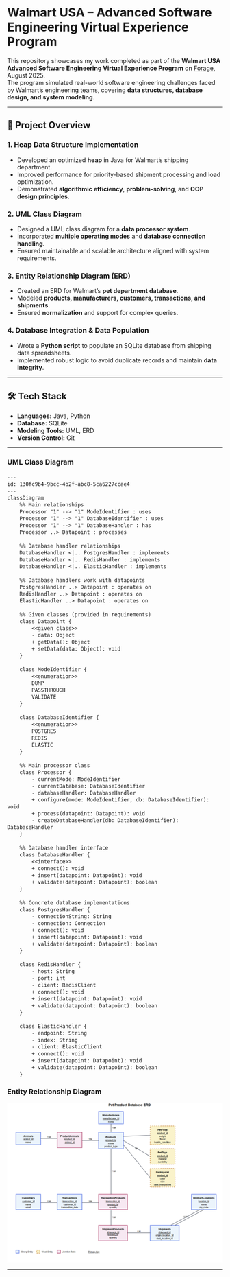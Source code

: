 # Walmart USA – Advanced Software Engineering Virtual Experience Program

This repository showcases my work completed as part of the **Walmart USA Advanced Software Engineering Virtual Experience Program** on [Forage](https://www.theforage.com/), August 2025.  
The program simulated real-world software engineering challenges faced by Walmart’s engineering teams, covering **data structures, database design, and system modeling**.

---

## 📂 Project Overview

### **1. Heap Data Structure Implementation**
- Developed an optimized **heap** in Java for Walmart’s shipping department.
- Improved performance for priority-based shipment processing and load optimization.
- Demonstrated **algorithmic efficiency**, **problem-solving**, and **OOP design principles**.

### **2. UML Class Diagram**
- Designed a UML class diagram for a **data processor system**.
- Incorporated **multiple operating modes** and **database connection handling**.
- Ensured maintainable and scalable architecture aligned with system requirements.

### **3. Entity Relationship Diagram (ERD)**
- Created an ERD for Walmart’s **pet department database**.
- Modeled **products, manufacturers, customers, transactions, and shipments**.
- Ensured **normalization** and support for complex queries.

### **4. Database Integration & Data Population**
- Wrote a **Python script** to populate an SQLite database from shipping data spreadsheets.
- Implemented robust logic to avoid duplicate records and maintain **data integrity**.

---

## 🛠️ Tech Stack
- **Languages:** Java, Python
- **Database:** SQLite
- **Modeling Tools:** UML, ERD
- **Version Control:** Git

---

### UML Class Diagram
```mermaid
---
id: 130fc9b4-9bcc-4b2f-abc8-5ca6227ccae4
---
classDiagram
    %% Main relationships
    Processor "1" --> "1" ModeIdentifier : uses
    Processor "1" --> "1" DatabaseIdentifier : uses
    Processor "1" --> "1" DatabaseHandler : has
    Processor ..> Datapoint : processes
    
    %% Database handler relationships
    DatabaseHandler <|.. PostgresHandler : implements
    DatabaseHandler <|.. RedisHandler : implements
    DatabaseHandler <|.. ElasticHandler : implements
    
    %% Database handlers work with datapoints
    PostgresHandler ..> Datapoint : operates on
    RedisHandler ..> Datapoint : operates on
    ElasticHandler ..> Datapoint : operates on

    %% Given classes (provided in requirements)
    class Datapoint {
        <<given class>>
        - data: Object
        + getData(): Object
        + setData(data: Object): void
    }

    class ModeIdentifier {
        <<enumeration>>
        DUMP
        PASSTHROUGH
        VALIDATE
    }

    class DatabaseIdentifier {
        <<enumeration>>
        POSTGRES
        REDIS
        ELASTIC
    }

    %% Main processor class
    class Processor {
        - currentMode: ModeIdentifier
        - currentDatabase: DatabaseIdentifier
        - databaseHandler: DatabaseHandler
        + configure(mode: ModeIdentifier, db: DatabaseIdentifier): void
        + process(datapoint: Datapoint): void
        - createDatabaseHandler(db: DatabaseIdentifier): DatabaseHandler
    }

    %% Database handler interface
    class DatabaseHandler {
        <<interface>>
        + connect(): void
        + insert(datapoint: Datapoint): void
        + validate(datapoint: Datapoint): boolean
    }

    %% Concrete database implementations
    class PostgresHandler {
        - connectionString: String
        - connection: Connection
        + connect(): void
        + insert(datapoint: Datapoint): void
        + validate(datapoint: Datapoint): boolean
    }

    class RedisHandler {
        - host: String
        - port: int
        - client: RedisClient
        + connect(): void
        + insert(datapoint: Datapoint): void
        + validate(datapoint: Datapoint): boolean
    }

    class ElasticHandler {
        - endpoint: String
        - index: String
        - client: ElasticClient
        + connect(): void
        + insert(datapoint: Datapoint): void
        + validate(datapoint: Datapoint): boolean
    }
```

### Entity Relationship Diagram
![ERD](https://github.com/jayanthmani8045/WalmartGlobalTechASE/blob/main/Task%203%20ERD/ERD.png?raw=true)

---
